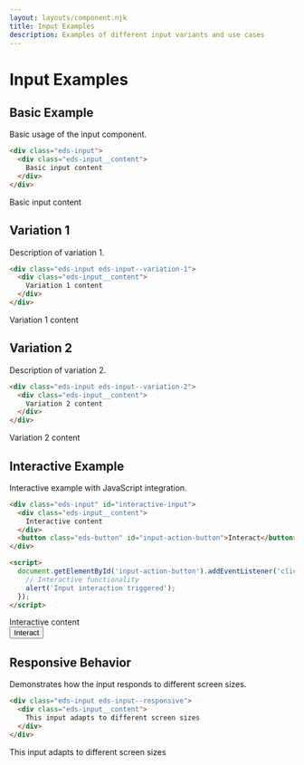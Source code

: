 ```yaml
---
layout: layouts/component.njk
title: Input Examples
description: Examples of different input variants and use cases
---
```


# Input Examples

## Basic Example

Basic usage of the input component.

```html
<div class="eds-input">
  <div class="eds-input__content">
    Basic input content
  </div>
</div>
```

<div class="example-preview">
  <div class="eds-input">
    <div class="eds-input__content">
      Basic input content
    </div>
  </div>
</div>

## Variation 1

Description of variation 1.

```html
<div class="eds-input eds-input--variation-1">
  <div class="eds-input__content">
    Variation 1 content
  </div>
</div>
```

<div class="example-preview">
  <div class="eds-input eds-input--variation-1">
    <div class="eds-input__content">
      Variation 1 content
    </div>
  </div>
</div>

## Variation 2

Description of variation 2.

```html
<div class="eds-input eds-input--variation-2">
  <div class="eds-input__content">
    Variation 2 content
  </div>
</div>
```

<div class="example-preview">
  <div class="eds-input eds-input--variation-2">
    <div class="eds-input__content">
      Variation 2 content
    </div>
  </div>
</div>

## Interactive Example

Interactive example with JavaScript integration.

```html
<div class="eds-input" id="interactive-input">
  <div class="eds-input__content">
    Interactive content
  </div>
  <button class="eds-button" id="input-action-button">Interact</button>
</div>

<script>
  document.getElementById('input-action-button').addEventListener('click', function() {
    // Interactive functionality
    alert('Input interaction triggered');
  });
</script>
```

<div class="example-preview">
  <div class="eds-input" id="interactive-input">
    <div class="eds-input__content">
      Interactive content
    </div>
    <button class="eds-button" id="input-action-button">Interact</button>
  </div>
</div>

## Responsive Behavior

Demonstrates how the input responds to different screen sizes.

```html
<div class="eds-input eds-input--responsive">
  <div class="eds-input__content">
    This input adapts to different screen sizes
  </div>
</div>
```

<div class="example-preview">
  <div class="eds-input eds-input--responsive">
    <div class="eds-input__content">
      This input adapts to different screen sizes
    </div>
  </div>
</div>
